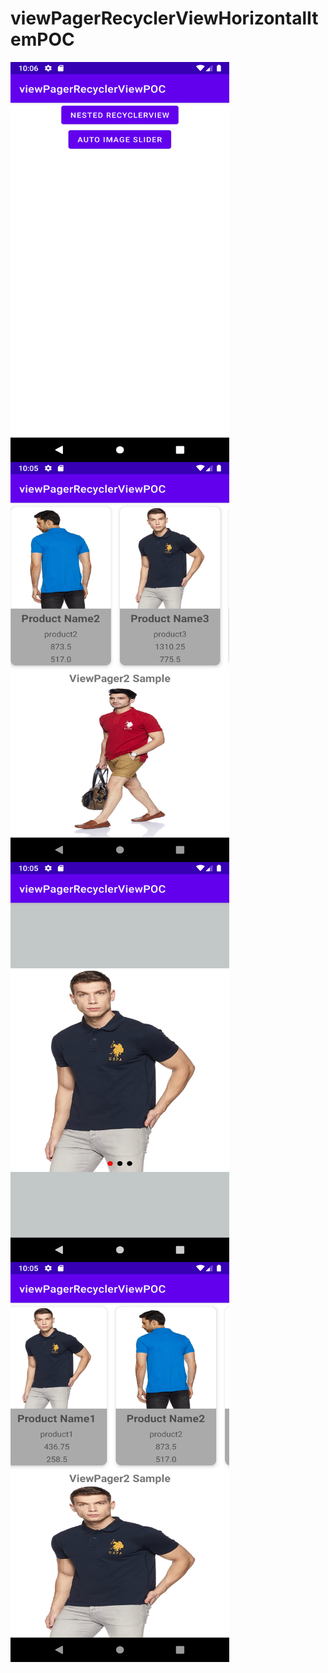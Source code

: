 # viewPagerRecyclerViewHorizontalItemPOC

<img align="left" width="350" height="640" src="screen3.png">
<img align="left" width="350" height="640" src="screen1.png">
<img align="left" width="350" height="640" src="screen.png">
<img align="left" width="350" height="640" src="screen2.png">

